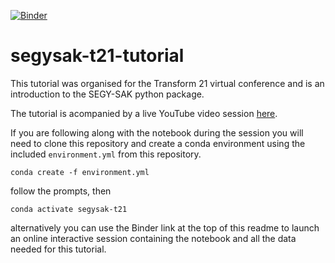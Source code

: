 [![Binder](https://mybinder.org/badge_logo.svg)](https://mybinder.org/v2/gh/trhallam/segysak-t21-tutorial/main)

# segysak-t21-tutorial

This tutorial was organised for the Transform 21 virtual conference and is an introduction to the SEGY-SAK python package.

The tutorial is acompanied by a live YouTube video session [here](https://youtu.be/hjzTH14va4o).

If you are following along with the notebook during the session you will need to clone this repository and create a conda environment using the included
`environment.yml` from this repository.

```shell
conda create -f environment.yml
```
follow the prompts, then
```shell
conda activate segysak-t21
```

alternatively you can use the Binder link at the top of this readme to launch an online interactive session containing the notebook and all the data needed for this tutorial.
